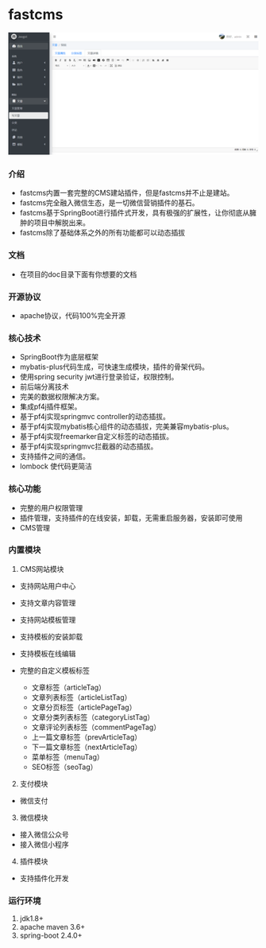 # fastcms

![输入图片说明](./doc/images/fastcms.png "屏幕截图.png")

### 介绍
- fastcms内置一套完整的CMS建站插件，但是fastcms并不止是建站。
- fastcms完全融入微信生态，是一切微信营销插件的基石。
- fastcms基于SpringBoot进行插件式开发，具有极强的扩展性，让你彻底从臃肿的项目中解脱出来。
- fastcms除了基础体系之外的所有功能都可以动态插拔

### 文档
- 在项目的doc目录下面有你想要的文档

### 开源协议
- apache协议，代码100%完全开源

### 核心技术
- SpringBoot作为底层框架
- mybatis-plus代码生成，可快速生成模块，插件的骨架代码。
- 使用spring security jwt进行登录验证，权限控制。
- 前后端分离技术
- 完美的数据权限解决方案。
- 集成pf4j插件框架。
- 基于pf4j实现springmvc controller的动态插拔。
- 基于pf4j实现mybatis核心组件的动态插拔，完美兼容mybatis-plus。
- 基于pf4j实现freemarker自定义标签的动态插拔。
- 基于pf4j实现springmvc拦截器的动态插拔。
- 支持插件之间的通信。
- lombock 使代码更简洁

### 核心功能
- 完整的用户权限管理
- 插件管理，支持插件的在线安装，卸载，无需重启服务器，安装即可使用
- CMS管理

### 内置模块
1. CMS网站模块

- 支持网站用户中心

- 支持文章内容管理

- 支持网站模板管理

- 支持模板的安装卸载

- 支持模板在线编辑

- 完整的自定义模板标签
    * 文章标签（articleTag）
    * 文章列表标签（articleListTag）
    * 文章分页标签（articlePageTag）
    * 文章分类列表标签（categoryListTag）
    * 文章评论列表标签（commentPageTag）
    * 上一篇文章标签（prevArticleTag）
    * 下一篇文章标签（nextArticleTag）
    * 菜单标签（menuTag）
    * SEO标签（seoTag）

2. 支付模块

- 微信支付

3. 微信模块

- 接入微信公众号
- 接入微信小程序

4. 插件模块

- 支持插件化开发

### 运行环境
1. jdk1.8+
2. apache maven 3.6+
3. spring-boot 2.4.0+





